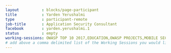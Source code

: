 ```yaml
---
layout          : blocks/page-participant
title           : Yarden Yerushalmi
type            : participant-remote
job-title       : Application Security Consultant
facebook        : yarden.yerushalmi.1
status          : empty
working-sessions: OWASP TOP 10 2017,EDUCATION,OWASP PROJECTS,MOBILE SECURITY,RESEARCH,SECURITY PLAYBOOKS,AGILE APPSEC
# add above a comma delimited list of the Working Sessions you would like to attend (use the session's title)
---
```

